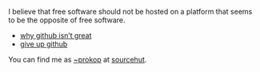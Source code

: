 I believe that free software should not be hosted on a platform that seems to be the opposite of free software.

* [why github isn’t great](https://btxx.org/posts/beginners-guide-sourcehut/#why-github-isnt-great)  
* [give up github](https://giveupgithub.org)

You can find me as [~prokop](https://sr.ht/~prokop/) at [sourcehut](https://sourcehut.org/).
